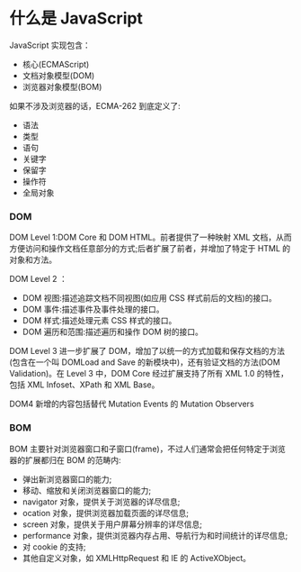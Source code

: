# 什么是 JavaScript

JavaScript 实现包含：

- 核心(ECMAScript)
- 文档对象模型(DOM)
- 浏览器对象模型(BOM)

如果不涉及浏览器的话，ECMA-262 到底定义了:

- 语法
- 类型
- 语句 
- 关键字
- 保留字
- 操作符
- 全局对象

### DOM

DOM Level 1:DOM Core 和 DOM HTML。前者提供了一种映射 XML 文档，从而方便访问和操作文档任意部分的方式;后者扩展了前者，并增加了特定于 HTML 的对象和方法。 

DOM Level 2 ：
- DOM 视图:描述追踪文档不同视图(如应用 CSS 样式前后的文档)的接口。
- DOM 事件:描述事件及事件处理的接口。
- DOM 样式:描述处理元素 CSS 样式的接口。
- DOM 遍历和范围:描述遍历和操作 DOM 树的接口。

DOM Level 3 进一步扩展了 DOM，增加了以统一的方式加载和保存文档的方法(包含在一个叫 DOMLoad and Save 的新模块中)，还有验证文档的方法(DOM Validation)。在 Level 3 中，DOM Core 经过扩展支持了所有 XML 1.0 的特性，包括 XML Infoset、XPath 和 XML Base。

DOM4 新增的内容包括替代 Mutation Events 的 Mutation Observers

### BOM

BOM 主要针对浏览器窗口和子窗口(frame)，不过人们通常会把任何特定于浏览器的扩展都归在 BOM 的范畴内:

- 弹出新浏览器窗口的能力;
- 移动、缩放和关闭浏览器窗口的能力;
- navigator 对象，提供关于浏览器的详尽信息;
- ocation 对象，提供浏览器加载页面的详尽信息;
- screen 对象，提供关于用户屏幕分辨率的详尽信息;
- performance 对象，提供浏览器内存占用、导航行为和时间统计的详尽信息;
- 对 cookie 的支持;
- 其他自定义对象，如 XMLHttpRequest 和 IE 的 ActiveXObject。

 